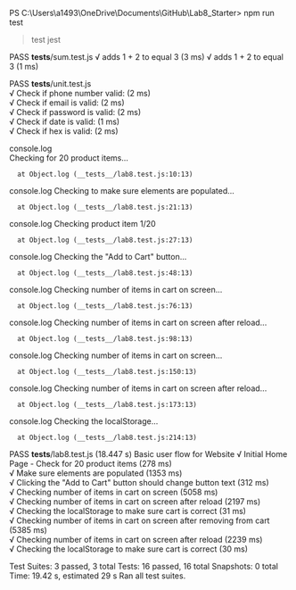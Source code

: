PS C:\Users\a1493\OneDrive\Documents\GitHub\Lab8_Starter> npm run test

> test
> jest

 PASS  __tests__/sum.test.js
  √ adds 1 + 2 to equal 3 (3 ms)
  √ adds 1 + 2 to equal 3 (1 ms)                                                                                                                                                 
                                                                                                                                                                                 
 PASS  __tests__/unit.test.js                                                                                                                                                    
  √ Check if phone number valid: (2 ms)                                                                                                                                          
  √ Check if email is valid: (2 ms)                                                                                                                                              
  √ Check if password is valid: (2 ms)                                                                                                                                           
  √ Check if date is valid: (1 ms)                                                                                                                                               
  √ Check if hex is valid: (2 ms)                                                                                                                                                
                                                                                                                                                                                 
  console.log                                                                                                                                                                    
    Checking for 20 product items...

      at Object.log (__tests__/lab8.test.js:10:13)

  console.log
    Checking to make sure <product-item> elements are populated...

      at Object.log (__tests__/lab8.test.js:21:13)

  console.log
    Checking product item 1/20

      at Object.log (__tests__/lab8.test.js:27:13)

  console.log
    Checking the "Add to Cart" button...

      at Object.log (__tests__/lab8.test.js:48:13)

  console.log
    Checking number of items in cart on screen...

      at Object.log (__tests__/lab8.test.js:76:13)

  console.log
    Checking number of items in cart on screen after reload...

      at Object.log (__tests__/lab8.test.js:98:13)

  console.log
    Checking number of items in cart on screen...

      at Object.log (__tests__/lab8.test.js:150:13)

  console.log
    Checking number of items in cart on screen after reload...

      at Object.log (__tests__/lab8.test.js:173:13)

  console.log
    Checking the localStorage...

      at Object.log (__tests__/lab8.test.js:214:13)

 PASS  __tests__/lab8.test.js (18.447 s)
  Basic user flow for Website
    √ Initial Home Page - Check for 20 product items (278 ms)                                                                                                                    
    √ Make sure <product-item> elements are populated (1353 ms)                                                                                                                  
    √ Clicking the "Add to Cart" button should change button text (312 ms)                                                                                                       
    √ Checking number of items in cart on screen (5058 ms)                                                                                                                       
    √ Checking number of items in cart on screen after reload (2197 ms)                                                                                                          
    √ Checking the localStorage to make sure cart is correct (31 ms)                                                                                                             
    √ Checking number of items in cart on screen after removing from cart (5385 ms)                                                                                              
    √ Checking number of items in cart on screen after reload (2239 ms)                                                                                                          
    √ Checking the localStorage to make sure cart is correct (30 ms)

Test Suites: 3 passed, 3 total
Tests:       16 passed, 16 total
Snapshots:   0 total
Time:        19.42 s, estimated 29 s
Ran all test suites.